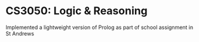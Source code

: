# CS3050: Logic & Reasoning

Implemented a lightweight version of Prolog as part of school assignment in St Andrews
